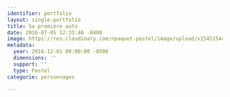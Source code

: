 ```yaml
---
identifier: portfolio
layout: single-portfolio
title: Sa première auto
date: 2016-07-05 12:33:46 -0400
image: https://res.cloudinary.com/npaquet-pastel/image/upload/v1545154432/Jacques-et-sa-premi%C3%A8re-auto-pastel-48-X-48-cm-2016.jpg
metadata:
  year: 2016-12-01 00:00:00 -0500
  dimensions: ''
  support: ''
  type: Pastel
categorie: personnages

---
```

